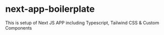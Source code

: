 # next-app-boilerplate
This is setup of Next JS APP including Typescript, Tailwind CSS &amp; Custom Components
